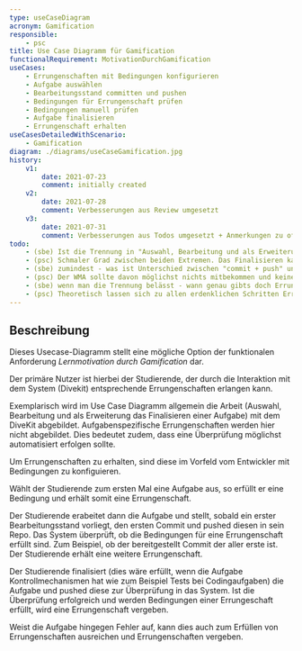 ```yaml
---
type: useCaseDiagram
acronym: Gamification
responsible: 
    - psc
title: Use Case Diagramm für Gamification
functionalRequirement: MotivationDurchGamification
useCases:
    - Errungenschaften mit Bedingungen konfigurieren
    - Aufgabe auswählen
    - Bearbeitungsstand committen und pushen
    - Bedingungen für Errungenschaft prüfen
    - Bedingungen manuell prüfen
    - Aufgabe finalisieren
    - Errungenschaft erhalten
useCasesDetailedWithScenario:
    - Gamification
diagram: ./diagrams/useCaseGamification.jpg
history:
    v1:
        date: 2021-07-23
        comment: initially created
    v2:
        date: 2021-07-28
        comment: Verbesserungen aus Review umgesetzt
    v3:
        date: 2021-07-31
        comment: Verbesserungen aus Todos umgesetzt + Anmerkungen zu offenen Punkten addiert
todo: 
    - (sbe) Ist die Trennung in "Auswahl, Bearbeitung und als Erweiterung das Finalisieren einer Aufgabe" nicht zu kleinteilig? Siehe User Happiness Rule.
    - (psc) Schmaler Grad zwischen beiden Extremen. Das Finalisieren kann auch Tage dauern. Daher würde ich das Diagramm für diesen Kontext so lassen und im Falle einer Konkretisierung von Gamification erneut evaluieren. Als erste Idee sollte das passen.
    - (sbe) zumindest - was ist Unterschied zwischen "commit + push" und "finalisieren"? Wie bekommt das System und der WMA es mit, dass ab jetzt nichts mehr kommt?  
    - (psc) Der WMA sollte davon möglichst nichts mitbekommen und keine weitere Arbeit haben (siehe Ziel _Entlastung_). Die Errungenschaften sollten automatisiert geprüft und vergeben werden. Allerdings stellt sich hier die Frage, wie Gamification didaktisch sinnvoll integriert werden kann und ob dann eine rein automatisierte Überprüfung in allen Fällen möglich ist.
    - (sbe) wenn man die Trennung belässt - wann genau gibts doch Errungenschaft? Potenziell bei jedem der Schritte?
    - (psc) Theoretisch lassen sich zu allen erdenklichen Schritten Errungenschaften entwickeln. Diese können einzelne oder summierte Tätigkeiten sein. z. B. kann der 1000 Commit eine Errungenschaft auslösen
---
```


## Beschreibung

Dieses Usecase-Diagramm stellt eine mögliche Option der funktionalen Anforderung _Lernmotivation durch Gamification_ dar.

Der primäre Nutzer ist hierbei der Studierende, der durch die Interaktion mit dem System (Divekit) entsprechende Errungenschaften erlangen kann.

Exemplarisch wird im Use Case Diagramm allgemein die Arbeit (Auswahl, Bearbeitung und als Erweiterung das Finalisieren einer Aufgabe) mit dem DiveKit abgebildet. Aufgabenspezifische Errungenschaften werden hier nicht abgebildet. Dies bedeutet zudem, dass eine Überprüfung möglichst automatisiert erfolgen sollte.

Um Errungenschaften zu erhalten, sind diese im Vorfeld vom Entwickler mit Bedingungen zu konfiguieren.

Wählt der Studierende zum ersten Mal eine Aufgabe aus, so erfüllt er eine Bedingung und erhält somit eine Errungenschaft.

Der Studierende erabeitet dann die Aufgabe und stellt, sobald ein erster Bearbeitungsstand vorliegt, den ersten Commit und pushed diesen in sein Repo. Das System überprüft, ob die Bedingungen für eine Errungenschaft erfüllt sind. Zum Beispiel, ob der bereitgestellt Commit der aller erste ist. Der Studierende erhält eine weitere Errungenschaft.

Der Studierende finalisiert (dies wäre erfüllt, wenn die Aufgabe Kontrollmechanismen hat wie zum Beispiel Tests bei Codingaufgaben) die Aufgabe und pushed diese zur Überprüfung in das System. Ist die Überprüfung erfolgreich und werden Bedingungen einer Errungeschaft erfüllt, wird eine Errungenschaft vergeben.

Weist die Aufgabe hingegen Fehler auf, kann dies auch zum Erfüllen von Errungenschaften ausreichen und Errungenschaften vergeben.




